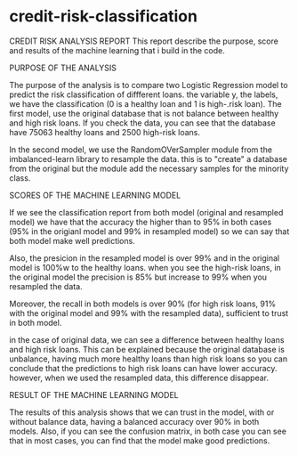 # credit-risk-classification

CREDIT RISK ANALYSIS REPORT
This report describe the purpose, score and results of the machine learning that i build in the code.

PURPOSE OF THE ANALYSIS

The purpose of the analysis is to compare two Logistic Regression model to predict the risk classification of diffferent loans. the variable y, the labels, we have the classification (0 is a healthy loan and 1 is high-.risk loan). The first model, use the original database that is not balance between healthy and high risk loans. If you check the data, you can see that the database have 75063 healthy loans and 2500 high-risk loans. 

In the second model, we use the RandomOVerSampler module from the imbalanced-learn library to resample the data. this is to "create" a database from the original but the module add the necessary samples for the minority class.

SCORES OF THE MACHINE LEARNING MODEL

If we see the classification report from both model (original and resampled model) we have that the accuracy the higher than to 95% in both cases (95% in the origianl model and 99% in resampled model) so we can say that both model make well predictions. 

Also, the presicion in the resampled model is over 99% and in the original model is 100%w to the healthy loans. when you see the high-risk loans, in the original model the precision is 85% but increase to 99% when you resampled the data.

Moreover, the recall in both models is over 90% (for high risk loans, 91% with the original model and 99% with the resampled data), sufficient to trust in both model. 

in the case of original data, we can see a difference between healthy loans and high risk loans. This can be explained because the original database is unbalance, having much more healthy loans than high risk loans so you can conclude that the predictions to high risk loans can have lower accuracy. however, when we used the resampled data, this difference disappear.

RESULT OF THE MACHINE LEARNING MODEL

The results of this analysis shows that we can trust in the model, with or without balance data, having a balanced accuracy over 90% in both models. Also, if you can see the confusion matrix, in both case you can see that in most cases, you can find that the model make good predictions.